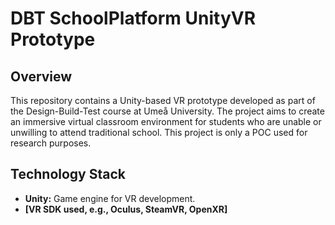 # DBT SchoolPlatform UnityVR Prototype

## Overview
This repository contains a Unity-based VR prototype developed as part of the Design-Build-Test course at Umeå University. The project aims to create an immersive virtual classroom environment for students who are unable or unwilling to attend traditional school. This project is only a POC used for research purposes.

## Technology Stack
* **Unity:** Game engine for VR development.
* **[VR SDK used, e.g., Oculus, SteamVR, OpenXR]**
